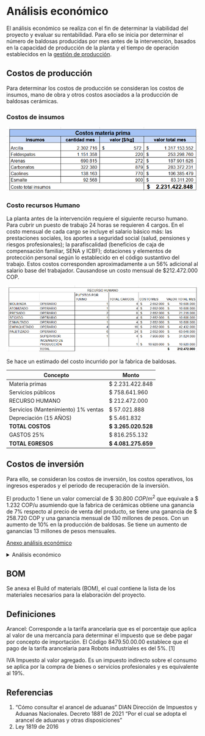 # Análisis económico

El análisis económico se realiza con el fin de determinar la viabilidad del proyecto y evaluar su rentabilidad. Para ello se inicia por determinar el número de baldosas producidas por mes antes de la intervención, basados en la capacidad de producción de la planta y el tiempo de operación establecidos en la [gestión de producción](5-gestion-produccion#cuellos-de-botella-y-áreas-de-mejora).


## Costos de producción

Para determinar los costos de producción se consideran los costos de insumos, mano de obra y otros costos asociados a la producción de baldosas cerámicas.

### Costos de insumos

![costos insumos](analisis-economico/costos-insumos.png)

### Costo recursos Humano

La planta antes de la intervención requiere el siguiente recurso humano. Para cubrir un puesto de trabajo 24 horas se requieren 4 cargos. En el costo mensual de cada cargo se incluye el salario básico más: las prestaciones sociales, los aportes a seguridad social (salud, pensiones y riesgos profesionales); la parafiscalidad (beneficios de caja de compensación familiar, SENA y ICBF); dotaciones y elementos de protección personal según lo establecido en el código sustantivo del trabajo. Estos costos corresponden aproximadamente a un 56% adicional al salario base del trabajador. Causandose un costo mensual de $212.472.000  COP.

![costos recurso humano](analisis-economico/recurso-humano.png)




Se hace un estimado del costo incurrido por la fabrica de baldosas.


| Concepto                        | Monto            |
|---------------------------------|------------------|
| Materia primas                  | $ 2.231.422.848  |
| Servicios públicos              | $ 758.641.960    |
| RECURSO HUMANO                  | $ 212.472.000    |
| Servicios (Mantenimiento) 1% ventas | $ 57.021.888   |
| Depreciación (15 AÑOS)          | $ 5.461.832      |
| **TOTAL COSTOS**                | **$ 3.265.020.528** |
| GASTOS 25%                      | $ 816.255.132    |
| **TOTAL EGRESOS**               | **$ 4.081.275.659** |



## Costos de inversión

Para ello, se consideran los costos de inversión, los costos operativos, los ingresos esperados y el periodo de recuperación de la inversión.


El producto 1 tiene un valor comercial de $ 30.800 $COP/m^2$  que equivale a $ 1.232 COP/u asumiendo que la fabrica de cerámicas obtiene una ganancia de 7% respecto al precio de venta del producto, se tiene una ganancia de $ 258.720 COP y una ganancia mensual de 130 millones de pesos. 
Con un aumento de 10% en la producción de baldosas. Se tiene un aumento de ganancias 13 millones de pesos mensuales. 





[Anexo análisis económico](/analisis-economico)

<details>
  <summary> Análisis económico </summary>
<embed src="/Tile-Tech/analisis-economico.pdf" type="application/pdf" width="100%" height="600px" />
</details>

<!---
<iframe src="/Tile-Tech/analis-economico.htm" type="application/pdf" width="100%" height="600px" ></iframe>

## modelo de negocio

- Segmentos de mercado: plantas de fabricación de cerámica de tamaño mediano. Que busquen aumentar su producción y requieran de automatización

- Propuestas de valor: servicios de ingeniería. Desarrollo de un proyecto que identifique el proceso de producción actual y proponga una solución de automatización que permita aumentar la producción y disminuir los costos de producción. Seguimiento y mantenimiento del proyecto.

- Canales
pagina web

- Relaciones con clientes

- Fuentes de ingreso: ¿Cuanto esta dispuesto a pagar el cliente? El proyecto se vera financiado por la empresa de cerámicas. Y se desglosara en etapas que se pagaran a medida que se avance en el proyecto.

- Recursos clave:
recursos humanos


- Actividades clave
actividades planteadas por cronograma

- Estructura de costos

proceso de estimación de costos


-->

## BOM
Se anexa el Build of materials (BOM), el cual contiene la lista de los materiales necesarios para la elaboración del proyecto.

## Definiciones

Arancel: Corresponde a la tarifa arancelaria que es el porcentaje que aplica al valor de una mercancía para determinar el impuesto que se debe pagar por concepto de importación. El Código 8479.50.00.00 establece que el pago de la tarifa arancelaria para Robots industriales es del 5%. [1]

IVA Impuesto al valor agregado. Es un impuesto indirecto sobre el consumo se aplica por la compra de bienes o servicios profesionales y es equivalente al 19%.


## Referencias

1. “Cómo consultar el arancel de aduanas”  DIAN Dirección de Impuestos y Aduanas Nacionales. 
Decreto 1881 de 2021 “Por el cual se adopta el arancel de aduanas y otras disposiciones”
2. Ley 1819 de 2016 
